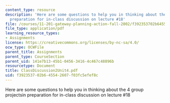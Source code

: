 ```yaml
---
content_type: resource
description: 'Here are some questions to help you in thinking about the 4 group projectsin
  preparation for in-class discussion on lecture #18'
file: /courses/11-201-gateway-planning-action-fall-2002/f392353702b645542607f03fc5efef8c_ClassDiscussion2Unit4.pdf
file_type: application/pdf
learning_resource_types:
- Assignments
license: https://creativecommons.org/licenses/by-nc-sa/4.0/
ocw_type: OCWFile
parent_title: Assignments
parent_type: CourseSection
parent_uid: 141e7b13-45b1-0456-3416-4c467c48896b
resourcetype: Document
title: ClassDiscussion2Unit4.pdf
uid: f3923537-02b6-4554-2607-f03fc5efef8c
---
```

Here are some questions to help you in thinking about the 4 group projectsin preparation for in-class discussion on lecture #18